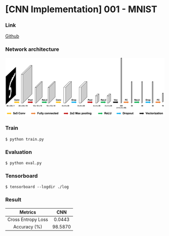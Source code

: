 # [CNN Implementation] 001 - MNIST

### Link
[Github](https://github.com/hanyoseob/youtube-001-pytorch-mnist)

### Network architecture
![alt text](./img/network.png "Network architecture")

### Train
    $ python train.py

### Evaluation
    $ python eval.py

### Tensorboard
    $ tensorboard --logdir ./log

### Result
|        Metrics     | CNN   |
|:------------------:|:---------:|
| Cross Entropy Loss | 0.0443    |
| Accuracy (%)       | 98.5870   |

